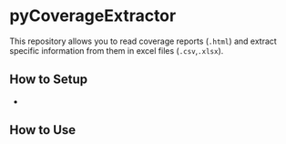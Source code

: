 # pyCoverageExtractor
This repository allows you to read coverage reports (`.html`) and extract specific information from them in excel files (`.csv`,`.xlsx`).

## How to Setup
-   

## How to Use